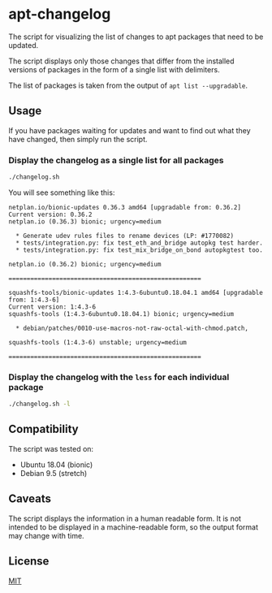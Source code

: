 # apt-changelog

The script for visualizing the list of changes to apt packages that need to be updated.

The script displays only those changes that differ from the installed versions of packages in the form of a single list with delimiters.

The list of packages is taken from the output of `apt list --upgradable`.


## Usage

If you have packages waiting for updates and want to find out what they have changed, then simply run the script.

### Display the changelog as a single list for all packages

```bash
./changelog.sh
```

You will see something like this:

```
netplan.io/bionic-updates 0.36.3 amd64 [upgradable from: 0.36.2]
Current version: 0.36.2
netplan.io (0.36.3) bionic; urgency=medium

  * Generate udev rules files to rename devices (LP: #1770082)
  * tests/integration.py: fix test_eth_and_bridge autopkg test harder.
  * tests/integration.py: fix test_mix_bridge_on_bond autopkgtest too.

netplan.io (0.36.2) bionic; urgency=medium

=====================================================

squashfs-tools/bionic-updates 1:4.3-6ubuntu0.18.04.1 amd64 [upgradable from: 1:4.3-6]
Current version: 1:4.3-6
squashfs-tools (1:4.3-6ubuntu0.18.04.1) bionic; urgency=medium

  * debian/patches/0010-use-macros-not-raw-octal-with-chmod.patch,

squashfs-tools (1:4.3-6) unstable; urgency=medium

=====================================================
```

### Display the changelog with the `less` for each individual package

```bash
./changelog.sh -l
```


## Compatibility

The script was tested on:

- Ubuntu 18.04 (bionic)
- Debian 9.5 (stretch)

## Caveats

The script displays the information in a human readable form. 
It is not intended to be displayed in a machine-readable form, so the output format may change with time.

## License

[MIT](https://github.com/VadimKulagin/apt-changelog/blob/master/LICENSE)

